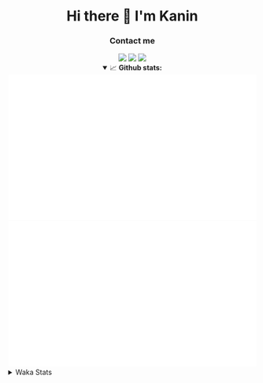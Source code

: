 <div align="center">
 <h1>Hi there 👋 I'm Kanin</h1>
 <h3>Contact me</h3>
 <a href="mailto:im@kanin.dev"><img src="https://img.shields.io/badge/gmail-%23D14836.svg?&style=for-the-badge&logo=gmail&logoColor=white"/></a>
 <a href="https://twitter.com/KaninTwt"><img src="https://img.shields.io/badge/twitter-%231DA1F2.svg?&style=for-the-badge&logo=twitter&logoColor=white"/></a>
 <a href="https://www.linkedin.com/in/KaninDev"><img src="https://img.shields.io/badge/linkedin-%230077B5.svg?&style=for-the-badge&logo=linkedin&logoColor=white"/></a>
<details open>
  <summary>📈 <b>Github stats:</b></summary>
  <img src="https://github.com/Kanin/Kanin/blob/master/scripts/GitHubStats/generated/overview.svg"/>
  <img src="https://github.com/Kanin/Kanin/blob/master/scripts/GitHubStats/generated/languages.svg"/>
</details>
</div>

<details>
 <summary>Waka Stats</summary>

<!--START_SECTION:waka-->
![Code Time](http://img.shields.io/badge/Code%20Time-2%2C967%20hrs%2044%20mins-blue)

![Profile Views](http://img.shields.io/badge/Profile%20Views-1-blue)

![Lines of code](https://img.shields.io/badge/From%20Hello%20World%20I%27ve%20Written-818.3%20thousand%20lines%20of%20code-blue)

**🐱 My GitHub Data** 

> 📦 183.2 kB Used in GitHub's Storage 
 > 
> 🏆 298 Contributions in the Year 2025
 > 
> 💼 Opted to Hire
 > 
> 📜 29 Public Repositories 
 > 
> 🔑 20 Private Repositories 
 > 
**I'm an Early 🐤** 

```text
🌞 Morning                2865 commits        ███████░░░░░░░░░░░░░░░░░░   28.71 % 
🌆 Daytime                2856 commits        ███████░░░░░░░░░░░░░░░░░░   28.62 % 
🌃 Evening                2926 commits        ███████░░░░░░░░░░░░░░░░░░   29.32 % 
🌙 Night                  1332 commits        ███░░░░░░░░░░░░░░░░░░░░░░   13.35 % 
```
📅 **I'm Most Productive on Monday** 

```text
Monday                   2009 commits        █████░░░░░░░░░░░░░░░░░░░░   20.13 % 
Tuesday                  1421 commits        ████░░░░░░░░░░░░░░░░░░░░░   14.24 % 
Wednesday                1002 commits        ███░░░░░░░░░░░░░░░░░░░░░░   10.04 % 
Thursday                 1563 commits        ████░░░░░░░░░░░░░░░░░░░░░   15.66 % 
Friday                   1627 commits        ████░░░░░░░░░░░░░░░░░░░░░   16.30 % 
Saturday                 904 commits         ██░░░░░░░░░░░░░░░░░░░░░░░   09.06 % 
Sunday                   1453 commits        ████░░░░░░░░░░░░░░░░░░░░░   14.56 % 
```


📊 **This Week I Spent My Time On** 

```text
🕑︎ Time Zone: America/New_York

💬 Programming Languages: 
Python                   36 hrs 36 mins      ████████████████████░░░░░   79.23 % 
TypeScript               2 hrs 14 mins       █░░░░░░░░░░░░░░░░░░░░░░░░   04.84 % 
JSON                     1 hr 43 mins        █░░░░░░░░░░░░░░░░░░░░░░░░   03.74 % 
TOML                     1 hr 41 mins        █░░░░░░░░░░░░░░░░░░░░░░░░   03.64 % 
Markdown                 1 hr 7 mins         █░░░░░░░░░░░░░░░░░░░░░░░░   02.42 % 

🔥 Editors: 
VS Code                  46 hrs 12 mins      █████████████████████████   100.00 % 

🐱‍💻 Projects: 
Marshall                 24 hrs 29 mins      █████████████░░░░░░░░░░░░   53.00 % 
Bot                      7 hrs 10 mins       ████░░░░░░░░░░░░░░░░░░░░░   15.51 % 
website-new              4 hrs 21 mins       ██░░░░░░░░░░░░░░░░░░░░░░░   09.44 % 
GD                       4 hrs 1 min         ██░░░░░░░░░░░░░░░░░░░░░░░   08.72 % 
backend                  3 hrs 57 mins       ██░░░░░░░░░░░░░░░░░░░░░░░   08.56 % 

💻 Operating System: 
Windows                  46 hrs 12 mins      █████████████████████████   100.00 % 
```

**I Mostly Code in Python** 

```text
Python                   33 repos            ████████████████░░░░░░░░░   63.46 % 
TypeScript               7 repos             ███░░░░░░░░░░░░░░░░░░░░░░   13.46 % 
Java                     5 repos             ██░░░░░░░░░░░░░░░░░░░░░░░   09.62 % 
HTML                     3 repos             █░░░░░░░░░░░░░░░░░░░░░░░░   05.77 % 
Kotlin                   1 repo              ░░░░░░░░░░░░░░░░░░░░░░░░░   01.92 % 
```



**Timeline**

![Lines of Code chart](https://raw.githubusercontent.com/Kanin/Kanin/master/assets/bar_graph.png)


 Last Updated on 20/09/2025 16:07:59 UTC
<!--END_SECTION:waka-->
</details>
